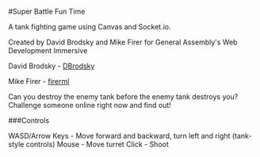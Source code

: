 #Super Battle Fun Time

A tank fighting game using Canvas and Socket.io.

Created by David Brodsky and Mike Firer for General Assembly's Web Development Immersive

David Brodsky - [DBrodsky](https://github.com/DBrodsky90)

Mike Firer - [firerml](https://github.com/firerml)

Can you destroy the enemy tank before the enemy tank destroys you?
Challenge someone online right now and find out!

###Controls

WASD/Arrow Keys - Move forward and backward, turn left and right (tank-style controls)
Mouse - Move turret
Click - Shoot

